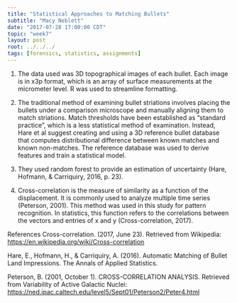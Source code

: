 ```yaml
---
title: "Statistical Approaches to Matching Bullets"
subtitle: "Macy Neblett"
date: "2017-07-28 17:00:00 CDT"
topic: "week7"
layout: post
root: ../../../
tags: [forensics, statistics, assignments]
---
```

 
1.	The data used was 3D topographical images of each bullet. Each image is in x3p format, which is an array of surface measurements at the micrometer level. R was used to streamline formatting. 

2.	The traditional method of examining bullet striations involves placing the bullets under a comparison microscope and manually aligning them to match striations. Match thresholds have been established as “standard practice”, which is a less statistical method of examination. Instead, Hare et al suggest creating and using a 3D reference bullet database that computes distributional difference between known matches and known non-matches. The reference database was used to derive features and train a statistical model.

3.	They used random forest to provide an estimation of uncertainty (Hare, Hofmann, & Carriquiry, 2016, p. 23). 

4.	 Cross-correlation is the measure of similarity as a function of the displacement. It is commonly used to analyze multiple time series (Peterson, 2001). This method was used in this study for pattern recognition. In statistics, this function refers to the correlations between the vectors and entries of x and y (Cross-correlation, 2017). 
 
 
References
Cross-correlation. (2017, June 23). Retrieved from Wikipedia: https://en.wikipedia.org/wiki/Cross-correlation

Hare, E., Hofmann, H., & Carriquiry, A. (2016). Automatic Matching of Bullet Land Impressions. The Annals of Applied Statistics.

Peterson, B. (2001, October 1). CROSS-CORRELATION ANALYSIS. Retrieved from Variability of Active Galactic Nuclei: https://ned.ipac.caltech.edu/level5/Sept01/Peterson2/Peter4.html

